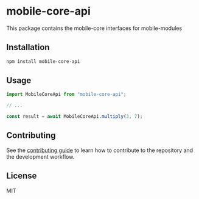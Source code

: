 # mobile-core-api

This package contains the mobile-core interfaces for mobile-modules

## Installation

```sh
npm install mobile-core-api
```

## Usage

```js
import MobileCoreApi from "mobile-core-api";

// ...

const result = await MobileCoreApi.multiply(3, 7);
```

## Contributing

See the [contributing guide](CONTRIBUTING.md) to learn how to contribute to the repository and the development workflow.

## License

MIT
